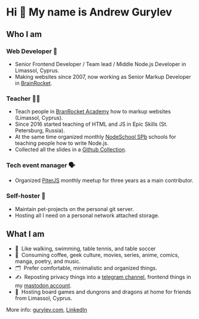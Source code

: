 # Hi 👋 My name is Andrew Gurylev

## Who I am
### **Web Developer** 💼
* Senior Frontend Developer / Team lead / Middle Node.js Developer in Limassol, Cyprus.
* Making websites since 2007, now working as Senior Markup Developer in [BrainRocket](https://www.brainrocket.com/).
### **Teacher** 👨‍🏫
* Teach people in [BranRocket Academy](https://www.brainrocket.com/broacademy) how to markup websites (Limassol, Cyprus).
* Since 2016 started teaching of HTML and JS in Epic Skills (St. Petersburg, Russia).
* At the same time organized monthly [NodeSchool SPb](http://nodeschool.io/spb) schools for teaching people how to write Node.js.
* Collected all the slides in a [Github Collection](https://github.com/stars/fogrew/lists/fogrew-slides).
### **Tech event manager** 🗣️
* Organized [PiterJS](https://piterjs.org/) monthly meetup for three years as a main contributor.

### Self-hoster 🦾
* Maintain pet-projects on the personal git server.
* Hosting all I need on a personal network attached storage.

## What I am
- 🏅&nbsp; Like walking, swimming, table tennis, and table soccer
- 🤩&nbsp; Consuming coffee, geek culture, movies, series, anime, comics, manga, poetry, and music.
- 🗂&nbsp; Prefer comfortable, minimalistic and organized things.
- ✍️&nbsp; Reposting privacy things into a [telegram channel](https://t.me/ruprivacy), frontend things in my [mastodon account](https://c.im/@fogrew).
- 🎲&nbsp; Hosting board games and dungrons and dragons at home for friends from Limassol, Cyprus.

More info: [gurylev.com](https://gurylev.com/), [LinkedIn](https://www.linkedin.com/in/fogrew/)

